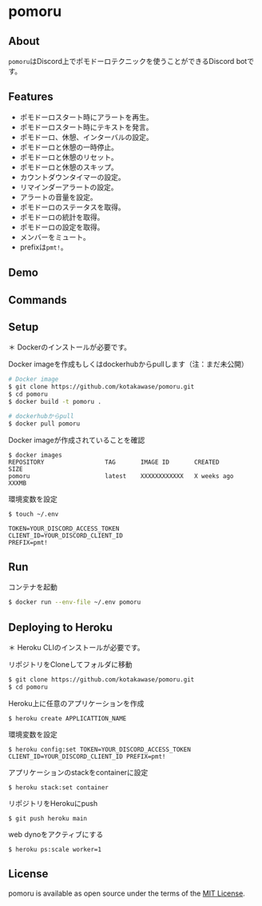 # pomoru
## About
`pomoru`はDiscord上でポモドーロテクニックを使うことができるDiscord botです。

## Features
- ポモドーロスタート時にアラートを再生。
- ポモドーロスタート時にテキストを発言。
- ポモドーロ、休憩、インターバルの設定。
- ポモドーロと休憩の一時停止。
- ポモドーロと休憩のリセット。
- ポモドーロと休憩のスキップ。
- カウントダウンタイマーの設定。
- リマインダーアラートの設定。
- アラートの音量を設定。
- ポモドーロのステータスを取得。
- ポモドーロの統計を取得。
- ポモドーロの設定を取得。
- メンバーをミュート。
- prefixは`pmt!`。

## Demo

## Commands

## Setup
＊ Dockerのインストールが必要です。

Docker imageを作成もしくはdockerhubからpullします（注：まだ未公開）
```bash
# Docker image
$ git clone https://github.com/kotakawase/pomoru.git
$ cd pomoru
$ docker build -t pomoru .

# dockerhubからpull
$ docker pull pomoru
```

Docker imageが作成されていることを確認
```
$ docker images
REPOSITORY                 TAG       IMAGE ID       CREATED        SIZE
pomoru                     latest    XXXXXXXXXXXX   X weeks ago    XXXMB
```

環境変数を設定
```bash
$ touch ~/.env
```
```env
TOKEN=YOUR_DISCORD_ACCESS_TOKEN
CLIENT_ID=YOUR_DISCORD_CLIENT_ID
PREFIX=pmt!
```

## Run
コンテナを起動
```bash
$ docker run --env-file ~/.env pomoru
```

## Deploying to Heroku
＊ Heroku CLIのインストールが必要です。

リポジトリをCloneしてフォルダに移動
```bash
$ git clone https://github.com/kotakawase/pomoru.git
$ cd pomoru
```
Heroku上に任意のアプリケーションを作成
```
$ heroku create APPLICATTION_NAME
```
環境変数を設定
```
$ heroku config:set TOKEN=YOUR_DISCORD_ACCESS_TOKEN CLIENT_ID=YOUR_DISCORD_CLIENT_ID PREFIX=pmt!
```
アプリケーションのstackをcontainerに設定
```
$ heroku stack:set container
```
リポジトリをHerokuにpush
```
$ git push heroku main
```
web dynoをアクティブにする
```
$ heroku ps:scale worker=1
```

## License
pomoru is available as open source under the terms of the [MIT License](https://opensource.org/licenses/MIT).
